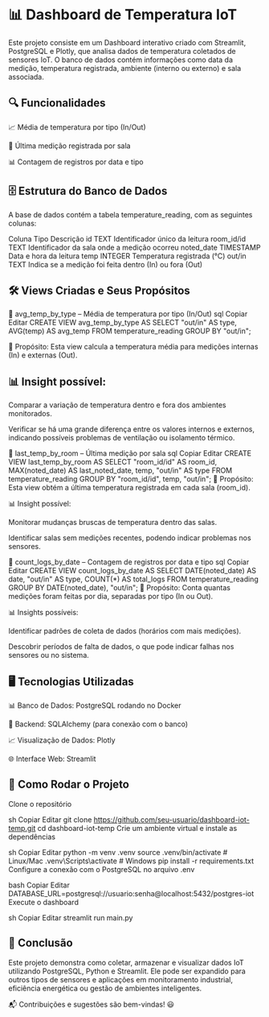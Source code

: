 # 📊 Dashboard de Temperatura IoT
Este projeto consiste em um Dashboard interativo criado com Streamlit, PostgreSQL e Plotly, que analisa dados de temperatura coletados de sensores IoT. O banco de dados contém informações como data da medição, temperatura registrada, ambiente (interno ou externo) e sala associada.

## 🔍 Funcionalidades
📈 Média de temperatura por tipo (In/Out)

🏢 Última medição registrada por sala

📊 Contagem de registros por data e tipo

## 🗄 Estrutura do Banco de Dados
A base de dados contém a tabela temperature_reading, com as seguintes colunas:

Coluna	Tipo	Descrição
id	TEXT	Identificador único da leitura
room_id/id	TEXT	Identificador da sala onde a medição ocorreu
noted_date	TIMESTAMP	Data e hora da leitura
temp	INTEGER	Temperatura registrada (°C)
out/in	TEXT	Indica se a medição foi feita dentro (In) ou fora (Out)

## 🛠 Views Criadas e Seus Propósitos
📌 avg_temp_by_type – Média de temperatura por tipo (In/Out)
sql
Copiar
Editar
CREATE VIEW avg_temp_by_type AS
SELECT 
    "out/in" AS type,
    AVG(temp) AS avg_temp
FROM temperature_reading
GROUP BY "out/in";

🔎 Propósito:
Esta view calcula a temperatura média para medições internas (In) e externas (Out).

## 📊 Insight possível:

Comparar a variação de temperatura dentro e fora dos ambientes monitorados.

Verificar se há uma grande diferença entre os valores internos e externos, indicando possíveis problemas de ventilação ou isolamento térmico.

📌 last_temp_by_room – Última medição por sala
sql
Copiar
Editar
CREATE VIEW last_temp_by_room AS
SELECT 
    "room_id/id" AS room_id,
    MAX(noted_date) AS last_noted_date,
    temp,
    "out/in" AS type
FROM temperature_reading
GROUP BY "room_id/id", temp, "out/in";
🔎 Propósito:
Esta view obtém a última temperatura registrada em cada sala (room_id).

📊 Insight possível:

Monitorar mudanças bruscas de temperatura dentro das salas.

Identificar salas sem medições recentes, podendo indicar problemas nos sensores.

📌 count_logs_by_date – Contagem de registros por data e tipo
sql
Copiar
Editar
CREATE VIEW count_logs_by_date AS
SELECT 
    DATE(noted_date) AS date,
    "out/in" AS type,
    COUNT(*) AS total_logs
FROM temperature_reading
GROUP BY DATE(noted_date), "out/in";
🔎 Propósito:
Conta quantas medições foram feitas por dia, separadas por tipo (In ou Out).

📊 Insights possíveis:

Identificar padrões de coleta de dados (horários com mais medições).

Descobrir períodos de falta de dados, o que pode indicar falhas nos sensores ou no sistema.

## 🖥 Tecnologias Utilizadas
📊 Banco de Dados: PostgreSQL rodando no Docker

📌 Backend: SQLAlchemy (para conexão com o banco)

📈 Visualização de Dados: Plotly

🌐 Interface Web: Streamlit

## 🚀 Como Rodar o Projeto
Clone o repositório

sh
Copiar
Editar
git clone https://github.com/seu-usuario/dashboard-iot-temp.git
cd dashboard-iot-temp
Crie um ambiente virtual e instale as dependências

sh
Copiar
Editar
python -m venv .venv
source .venv/bin/activate  # Linux/Mac
.venv\Scripts\activate      # Windows
pip install -r requirements.txt
Configure a conexão com o PostgreSQL no arquivo .env

bash
Copiar
Editar
DATABASE_URL=postgresql://usuario:senha@localhost:5432/postgres-iot
Execute o dashboard

sh
Copiar
Editar
streamlit run main.py
## 📌 Conclusão
Este projeto demonstra como coletar, armazenar e visualizar dados IoT utilizando PostgreSQL, Python e Streamlit. Ele pode ser expandido para outros tipos de sensores e aplicações em monitoramento industrial, eficiência energética ou gestão de ambientes inteligentes.

📬 Contribuições e sugestões são bem-vindas! 😃








